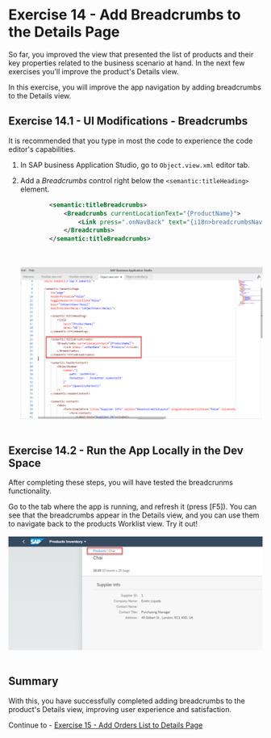 # Exercise 14 - Add Breadcrumbs to the Details Page

So far, you improved the view that presented the list of products and their key properties related to the business scenario at hand. In the next few exercises you'll improve the product's Details view.

In this exercise, you will improve the app navigation by adding breadcrumbs to the Details view.

## Exercise 14.1 - UI Modifications - Breadcrumbs

It is recommended that you type in most the code to experience the code editor's capabilities.

1. In SAP business Application Studio, go to `Object.view.xml` editor tab.

2. Add a *Breadcrumbs* control right below the `<semantic:titleHeading>` element.
    ```xml
            <semantic:titleBreadcrumbs>
                <Breadcrumbs currentLocationText="{ProductName}">
                    <Link press=".onNavBack" text="{i18n>breadcrumbsNavBackTitle}"></Link>
                </Breadcrumbs>
            </semantic:titleBreadcrumbs>

    ```

    <br><br>![](images/2020-10_BAS_Object_View_Breadcrumbs_.jpg)<br><br>

## Exercise 14.2 - Run the App Locally in the Dev Space

After completing these steps, you will have tested the breadcrunms functionality.

Go to the tab where the app is running, and refresh it (press [F5]). You can see that the breadcrumbs appear in the Details view, and you can use them to navigate back to the products Worklist view. Try it out!
    <br><br>![](images/2020-10_BAS_App_Object_View_After_Breadcrumbs_.jpg)<br><br>


## Summary

With this, you have successfully completed adding breadcrumbs to the product's Details view, improving user experience and satisfaction.

Continue to - [Exercise 15 - Add Orders List to Details Page](../ex15/README.md)
